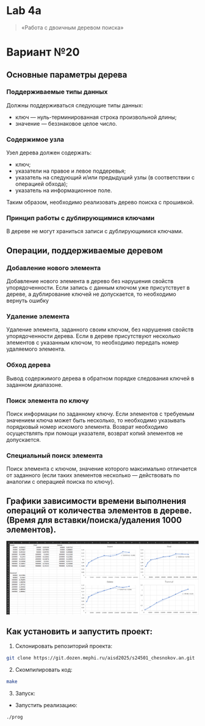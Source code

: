 # Lab 4a

> «Работа с двоичным деревом поиска»

# Вариант №20
## Основные параметры дерева
### Поддерживаемые типы данных

Должны поддерживаться следующие типы данных:

+ ключ — нуль-терминированная строка произвольной длины;
+ значение — беззнаковое целое число.

### Содержимое узла

Узел дерева должен содержать:

+ ключ;
+ указатели на правое и левое поддеревья;
+ указатель на следующий и/или предыдущий узлы (в соответствии с операцией обхода);
+ указатель на информационное поле.

Таким образом, необходимо реализовать дерево поиска с прошивкой.

### Принцип работы с дублирующимися ключами

В дереве не могут храниться записи с дублирующимися ключами.

## Операции, поддерживаемые деревом

### Добавление нового элемента

Добавление нового элемента в дерево без нарушения свойств упорядоченности. Если запись с данным ключом уже присутствует в дереве, а дублирование ключей не допускается, то необходимо вернуть ошибку

### Удаление элемента

Удаление элемента, заданного своим ключом, без нарушения свойств упорядоченности дерева. Если в дереве присутствуют несколько элементов с указанным ключом, то необходимо передать номер удаляемого элемента.

### Обход дерева

Вывод содержимого дерева в обратном порядке следования ключей в заданном диапазоне.

### Поиск элемента по ключу

Поиск информации по заданному ключу. Если элементов с требуемым значением ключа может быть несколько, то необходимо указывать порядковый номер искомого элемента. Возврат необходимо осуществлять при помощи указателя, возврат копий элементов не допускается.

### Специальный поиск элемента

Поиск элемента с ключом, значение которого максимально отличается от заданного (если таких
элементов несколько — действовать по аналогии с операцией поиска по ключу).

## Графики зависимости времени выполнения операций от количества элементов в дереве. (Время для вставки/поиска/удаления 1000 элементов).

![chart](Chart.png)

## Как установить и запустить проект:
1. Склонировать репозиторий проекта:
```bash
git clone https://git.dozen.mephi.ru/aisd2025/s24501_chesnokov.an.git
```
2. Скомпилировать код:
```bash
make
```

3. Запуск:
- Запустить реализацию:
```bash
./prog
```
